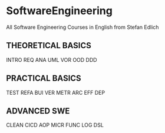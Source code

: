# SoftwareEngineering
All Software Engineering Courses in English from Stefan Edlich

## THEORETICAL BASICS
INTRO REQ ANA UML VOR OOD DDD

## PRACTICAL BASICS
TEST REFA BUI VER METR ARC EFF DEP

## ADVANCED SWE
CLEAN CICD AOP MICR FUNC LOG DSL
